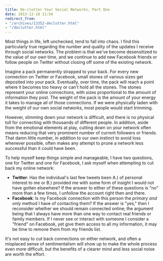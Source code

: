 ```yaml
---
title: De-clutter Your Social Networks, Part One
date: 2013-12-18 11:54
redirect_from:
- "/archives/13352-declutter.html"
- "/declutter.html"
---
```



Most things in life, left unchecked, tend to fall into chaos. I find this particularly true regarding the number and quality of the updates I receive through social networks.  The problem is that we've become desensitized to the value of our own time, and we continue to add new Facebook friends or follow people on Twitter without closing off some of the existing network.

Imagine a pack permanently strapped to your back. For every new connection on Twitter or Facebook, small stones of various sizes get deposited into your pack. Eventually, over time, the pack will reach a point where it becomes too heavy or can't hold all the stones. The stones represent your online connections, with sizes proportional to the amount of information they post. The weight of the pack is the amount of your energy it takes to manage all of those connections. If we were physically laden with the weight of our own social networks, most people would start trimming.

However, slimming down your network is difficult, and there is no physical toll for connecting with thousands of different people. In addition, aside from the emotional elements at play, cutting down on your network often means reducing that very prominent number of current followers or friends. That damn little number, in addition to our own instinct to avoid loss whenever possible, often makes any attempt to prune a network less successful than it could have been.

To help myself keep things simple and manageable, I have two questions, one for Twitter and one for Facebook, I ask myself when attempting to cut back my online network:

- **Twitter**: Has the individual's last few tweets been A.) of personal interest to me or B.) provided me with some form of insight I would not have gotten elsewhere? If the answer to either of these questions is "no" more than a few times, I unfollow the account right then and there.
- **Facebook**: Is my Facebook connection with this person the *primary and only* method I have of contacting them? If the answer is "yes," then I reconsider whether we should remain connected online; the argument being that I always have more than one way to contact real friends or family members. If I never see or interact with someone I consider a "friend" on Facebook, yet give them access to all my information, it may be time to remove them from my friends list.

It's not easy to cut back connections on either network, and often a misplaced sense of sentimentalism will show up to make the whole process even more difficult, but the benefits of a clearer mind and less social noise are worth the effort.

